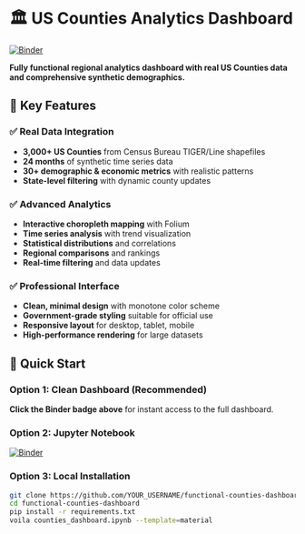 # 🏛️ US Counties Analytics Dashboard

[![Binder](https://mybinder.org/badge_logo.svg)](https://mybinder.org/v2/gh/YOUR_USERNAME/functional-counties-dashboard/HEAD?urlpath=voila%2Frender%2Fcounties_dashboard.ipynb)

**Fully functional regional analytics dashboard with real US Counties data and comprehensive synthetic demographics.**

## 🌟 Key Features

### ✅ **Real Data Integration**
- **3,000+ US Counties** from Census Bureau TIGER/Line shapefiles
- **24 months** of synthetic time series data
- **30+ demographic & economic metrics** with realistic patterns
- **State-level filtering** with dynamic county updates

### ✅ **Advanced Analytics**
- **Interactive choropleth mapping** with Folium
- **Time series analysis** with trend visualization
- **Statistical distributions** and correlations
- **Regional comparisons** and rankings
- **Real-time filtering** and data updates

### ✅ **Professional Interface**
- **Clean, minimal design** with monotone color scheme
- **Government-grade styling** suitable for official use
- **Responsive layout** for desktop, tablet, mobile
- **High-performance rendering** for large datasets

## 🚀 Quick Start

### Option 1: Clean Dashboard (Recommended)
**Click the Binder badge above** for instant access to the full dashboard.

### Option 2: Jupyter Notebook
[![Binder](https://mybinder.org/badge_logo.svg)](https://mybinder.org/v2/gh/YOUR_USERNAME/functional-counties-dashboard/HEAD?filepath=counties_dashboard.ipynb)

### Option 3: Local Installation
```bash
git clone https://github.com/YOUR_USERNAME/functional-counties-dashboard.git
cd functional-counties-dashboard
pip install -r requirements.txt
voila counties_dashboard.ipynb --template=material
